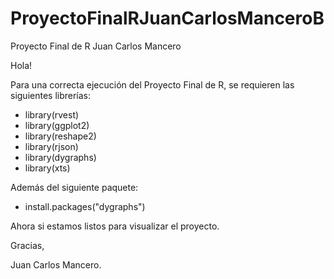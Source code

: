 # ProyectoFinalRJuanCarlosManceroB
Proyecto Final de R Juan Carlos Mancero


Hola!

Para una correcta ejecución del Proyecto Final de R, se requieren las siguientes librerías:

* library(rvest)
* library(ggplot2)
* library(reshape2)
* library(rjson)
* library(dygraphs)
* library(xts)

Además del siguiente paquete:

* install.packages("dygraphs") 



Ahora si estamos listos para visualizar el proyecto.


Gracias, 

Juan Carlos Mancero.
